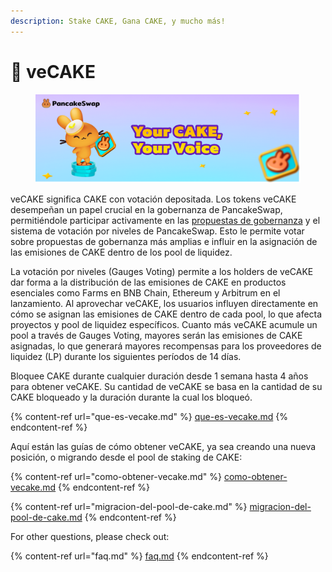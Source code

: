```yaml
---
description: Stake CAKE, Gana CAKE, y mucho más!
---
```


# 🔷 veCAKE

<figure><img src="../../.gitbook/assets/image (1) (1) (1).png" alt=""><figcaption></figcaption></figure>

veCAKE significa CAKE con votación depositada. Los tokens veCAKE desempeñan un papel crucial en la gobernanza de PancakeSwap, permitiéndole participar activamente en las [propuestas de gobernanza](https://pancakeswap.finance/voting) y el sistema de votación por niveles de PancakeSwap. Esto le permite votar sobre propuestas de gobernanza más amplias e influir en la asignación de las emisiones de CAKE dentro de los pool de liquidez.&#x20;

La votación por niveles (Gauges Voting) permite a los holders de veCAKE dar forma a la distribución de las emisiones de CAKE en productos esenciales como Farms en BNB Chain, Ethereum y Arbitrum en el lanzamiento. Al aprovechar veCAKE, los usuarios influyen directamente en cómo se asignan las emisiones de CAKE dentro de cada pool, lo que afecta proyectos y pool de liquidez específicos. Cuanto más veCAKE acumule un pool a través de Gauges Voting, mayores serán las emisiones de CAKE asignadas, lo que generará mayores recompensas para los proveedores de liquidez (LP) durante los siguientes períodos de 14 días.&#x20;

Bloquee CAKE durante cualquier duración desde 1 semana hasta 4 años para obtener veCAKE. Su cantidad de veCAKE se basa en la cantidad de su CAKE bloqueado y la duración durante la cual los bloqueó.

{% content-ref url="que-es-vecake.md" %}
[que-es-vecake.md](que-es-vecake.md)
{% endcontent-ref %}



Aquí están las guías de cómo obtener veCAKE, ya sea creando una nueva posición, o migrando desde el pool de staking de CAKE:

{% content-ref url="como-obtener-vecake.md" %}
[como-obtener-vecake.md](como-obtener-vecake.md)
{% endcontent-ref %}

{% content-ref url="migracion-del-pool-de-cake.md" %}
[migracion-del-pool-de-cake.md](migracion-del-pool-de-cake.md)
{% endcontent-ref %}



For other questions, please check out:

{% content-ref url="faq.md" %}
[faq.md](faq.md)
{% endcontent-ref %}
